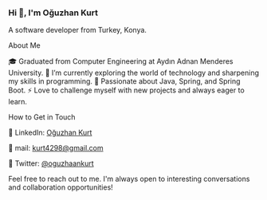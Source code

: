 ### Hi 👋, I'm Oğuzhan Kurt

A software developer from Turkey, Konya.

About Me

🎓 Graduated from Computer Engineering at Aydın Adnan Menderes University.
🔭 I’m currently exploring the world of technology and sharpening my skills in programming.
🌱 Passionate about Java, Spring, and Spring Boot.
⚡ Love to challenge myself with new projects and always eager to learn.

How to Get in Touch 

📌 LinkedIn: [Oğuzhan Kurt](https://www.linkedin.com/in/oguzhankurtt/) 

📧 mail: kurt4298@gmail.com 

🚀 Twitter: [@oguzhaankurt](https://twitter.com/oguzhaankurt) 

Feel free to reach out to me. I'm always open to interesting conversations and collaboration opportunities! 

 

<!--
**oguzhnkurt/OguzhnKurt** is a ✨ _special_ ✨ repository because its `README.md` (this file) appears on your GitHub profile.

Here are some ideas to get you started:

- 🔭 I’m currently working on ...
- 🌱 I’m currently learning ...
- 👯 I’m looking to collaborate on ...
- 🤔 I’m looking for help with ...
- 💬 Ask me about ...
- 📫 How to reach me: ...
- 😄 Pronouns: ...
- ⚡ Fun fact: ...
-->
